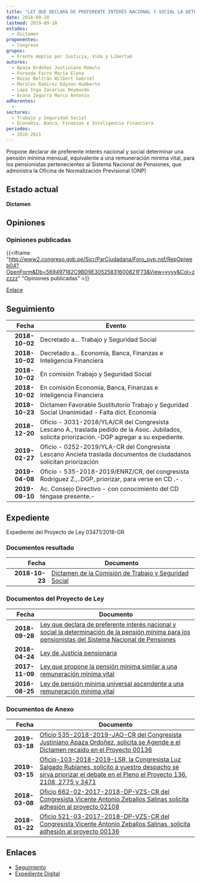 ```yaml
---
title: "LEY QUE DECLARA DE PREFERENTE INTERÉS NACIONAL Y SOCIAL LA DETERMINACIÓN DE LA PENSIÓN MÍNIMA PARA LOS PENSIONISTAS DEL SISTEMA NACIONAL DE PENSIONES"
date: 2018-09-28
lastmod: 2019-09-10
estados: 
  - Dictamen
proponentes: 
  - Congreso
grupos: 
  - Frente Amplio por Justicia, Vida y Libertad
autores: 
  - Apaza Ordóñez Justiniano Rómulo
  - Foronda Farro María Elena
  - Rozas Beltrán Wilbert Gabriel
  - Morales Ramírez Edyson Humberto
  - Lapa Inga Zacarías Reymundo
  - Arana Zegarra Marco Antonio
adherentes: 
  - 
sectores: 
  - Trabajo y Seguridad Social
  - Economía, Banca, Finanzas e Inteligencia Financiera
periodos: 
  - 2016-2021
---
```


Propone declarar de preferente interés nacional y social determinar una pensión mínima mensual, equivalente a una remuneración mínima vital, para los pensionistas pertenecientes al Sistema Nacional de Pensiones, que administra la Oficina de Normalización Previsional (ONP)


## Estado actual

**Dictamen**

## Opiniones

### Opiniones publicadas

{{<iframe "http://www2.congreso.gob.pe/Sicr/ParCiudadana/Foro_pvp.nsf/RepOpiweb04?OpenForm&Db=569497182C9BD9E30525831600821F73&View=yyyy&Col=zzzzz" "Opiniones publicadas" >}}

[Enlace](http://www2.congreso.gob.pe/Sicr/ParCiudadana/Foro_pvp.nsf/RepOpiweb04?OpenForm&Db=569497182C9BD9E30525831600821F73&View=yyyy&Col=zzzzz)

## Seguimiento

| Fecha | Evento |
|------:|--------|
| **2018-10-02** | Decretado a... Trabajo y Seguridad Social|
| **2018-10-02** | Decretado a... Economía, Banca, Finanzas e Inteligencia Financiera|
| **2018-10-02** | En comisión Trabajo y Seguridad Social|
| **2018-10-02** | En comisión Economía, Banca, Finanzas e Inteligencia Financiera|
| **2018-10-23** | Dictamen Favorable Sustitutorio Trabajo y Seguridad Social Unanimidad - Falta dict. Economía|
| **2018-12-20** | Oficio - 3031-2018/YLA/CR del Congresista Lescano A., traslada pedido de la Asoc. Jubilados, solicita priorización.-DGP agregar a su expediente.|
| **2019-02-27** | Oficio - 0252-2019/YLA-CR del Congresista Lescano Ancieta traslada documentos de ciudadanos solicitan priorización|
| **2019-04-08** | Oficio - 535-2018-2019/ENRZ/CR, del congresista Rodríguez Z.,..DGP, priorizar, para verse en CD .- .|
| **2019-09-10** | Ac. Consejo Directivo - con conocimiento del CD téngase presente.-|


## Expediente

Expediente del Proyecto de Ley 03471/2018-GR


### Documentos resultado

| Fecha | Documento |
|------:|--------|
| **2018-10-23** | [Dictamen de la Comisión de Trabajo y Seguridad Social](http://www.leyes.congreso.gob.pe/Documentos/2016_2021/Dictamenes/Proyectos_de_Ley/00136DC22MAY20181023.pdf) |

### Documentos del Proyecto de Ley

| Fecha | Documento |
|------:|--------|
| **2018-09-28** | [Ley que declara de preferente interés nacional y social la determinación de la pensión mínima para los pensionistas del Sistema Nacional de Pensiones](http://www.leyes.congreso.gob.pe/Documentos/2016_2021/Proyectos_de_Ley_y_de_Resoluciones_Legislativas/PL0347120180928.PDF) |
| **2018-04-24** | [Ley de Justicia pensionaria](http://www.leyes.congreso.gob.pe/Documentos/2016_2021/Proyectos_de_Ley_y_de_Resoluciones_Legislativas/PL0277520180424.pdf) |
| **2017-11-09** | [Ley que propone la pensión mínima similar a una remuneración mínima vital](http://www.leyes.congreso.gob.pe/Documentos/2016_2021/Proyectos_de_Ley_y_de_Resoluciones_Legislativas/PL0210820171109...pdf) |
| **2016-08-25** | [Ley de pensión mínima universal ascendente a una remuneración mínima vital](http://www.leyes.congreso.gob.pe/Documentos/2016_2021/Proyectos_de_Ley_y_de_Resoluciones_Legislativas/PL0013620160825...pdf) |

### Documentos de Anexo

| Fecha | Documento |
|------:|--------|
| **2019-03-18** | [Oficio 535-2018-2019-JAO-CR del Congresista Justiniano Apaza Ordoñez, solicita se Agende e el Dictamen recaído en el Proyecto 00136](http://www.leyes.congreso.gob.pe/Documentos/2016_2021/Oficios/Congresistas/OFICIO-535-2018-2019-JAO-CR.pdf) |
| **2019-03-15** | [Oficio-103-2018-2019-LSR, la Congresista Luz Salgado Rubianes, solicito a vuestro despacho se sirva príorizar el debate en el Pleno el Proyecto 136, 2108, 2775 y 3471](http://www.leyes.congreso.gob.pe/Documentos/2016_2021/Oficios/Congresistas/OFICIO-103-2018-2019-CR-LSR.pdf) |
| **2018-03-08** | [Oficio 662-02-2017-2018-DP-VZS-CR del Congresista Vicente Antonio Zeballos Salinas solicita adhesión al proyecto 02108](http://www.leyes.congreso.gob.pe/Documentos/2016_2021/Oficios/Congresistas/OFICIO-662-02-2017-2018-DP-VZS-CR.pdf) |
| **2018-01-22** | [Oficio 521-03-2017-2018-DP-VZS-CR del Congresista Vicente Antonio Zeballos Salinas, solicita adhesión al proyecto 00136](http://www.leyes.congreso.gob.pe/Documentos/2016_2021/Oficios/Congresistas/OFICIO-521-03-2017-2018-DP-VZS-CR.pdf) |

## Enlaces 

- [Seguimiento](http://www2.congreso.gob.pe/Sicr/TraDocEstProc/CLProLey2016.nsf/f7fff46988ca05b1052578e100829cc7/df1a9262e6d2cc6f0525831900541e7a?OpenDocument)
- [Expediente Digital](http://www2.congreso.gob.pe/Sicr/TraDocEstProc/CLProLey2016.nsf/f7fff46988ca05b1052578e100829cc7/df1a9262e6d2cc6f0525831900541e7a?OpenDocument&Click=05257FB7005EB655.eb71d0cf91d8294e05256cdf006b5706/$Body/0.1C6C)
